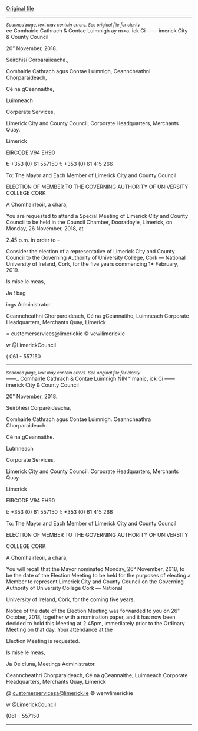 [Original file](https://www.limerick.ie/sites/default/files/media/documents/2018-11/Agenda%20Special%20Meeting%20261118.pdf)

---
*<small>Scanned page, text may contain errors. See original file for clarity</small>*  
ee Comhairle Cathrach
& Contae Luimnigh
ay m<a. ick Ci
—— imerick City
& County Council

20” November, 2018.

Seirdhisi Corparaiieacha.,

Comhairle Cathrach agus Contae Luimnigh,
Ceanncheathni Chorparaideach,

Cé na gCeannaithe,

Luimneach

Corperate Services,

Limerick City and County Council,
Corporate Headquarters,
Merchants Quay.

Limerick

EIRCODE V94 EH90

t: +353 (0) 61 557150
f: +353 (0) 61 415 266

To: The Mayor and Each Member of Limerick City and County Council

ELECTION OF MEMBER TO THE GOVERNING AUTHORITY
OF UNIVERSITY COLLEGE CORK

A Chomhairleoir, a chara,

You are requested to attend a Special Meeting of Limerick City and County Council to be
held in the Council Chamber, Dooradoyle, Limerick, on Monday, 26 November, 2018, at

2.45 p.m. in order to -

Consider the election of a representative of Limerick City and County Council to the
Governing Authority of University College, Cork — National University of Ireland,
Cork, for the five years commencing 1* February, 2019.

Is mise le meas,

Ja ! bag

ings Administrator.

Ceanncheathni Chorpardideach, Cé na gCeannaithe, Luimneach
Corporate Headquarters, Merchants Quay, Limerick

= customerservices@limerickic
© vewilimerickie

w @LimerickCouncil

( 061 - 557150


---
*<small>Scanned page, text may contain errors. See original file for clarity</small>*  
_—_—_ Comhairle Cathrach
& Contae Luimnigh
NIN “ manic, ick Ci
—— imerick City
& County Council

20" November, 2018.

Seirbhési Corparéideacha,

Comhairle Cathrach agus Contae Luimnigh.
Ceanncheathra Chorparaideach.

Cé na gCeannaithe.

Lutmneach

Corporate Services,

Limerick City and County Council.
Corporate Headquarters,
Merchants Quay.

Limerick

EIRCODE V94 EH90

t: +353 (0) 61 557150
f: +353 (0) 61 415 266

To: The Mayor and Each Member of Limerick City and County Council

ELECTION OF MEMBER TO THE GOVERNING AUTHORITY OF UNIVERSITY

COLLEGE CORK

A Chomhairleoir, a chara,

You will recall that the Mayor nominated Monday, 26° November, 2018, to be the date of
the Election Meeting to be held for the purposes of electing a Member to represent Limerick
City and County Council on the Governing Authority of University College Cork — National

University of Ireland, Cork, for the coming five years.

Notice of the date of the Election Meeting was forwarded to you on 26" October, 2018,
together with a nomination paper, and it has now been decided to hold this Meeting at
2.45pm, immediately prior to the Ordinary Meeting on that day. Your attendance at the

Election Meeting is requested.

Is mise le meas,

Ja Oe cluna,
Meetings Administrator.

Ceanncheathri Chorparaideach, Cé na gCeannaithe, Luimneach
Corporate Headquarters, Merchants Quay, Limerick

@ customerservicesa@limerick.ie
© werwlimerickie

w @LimerickCouncil

(061 - 557150


---
